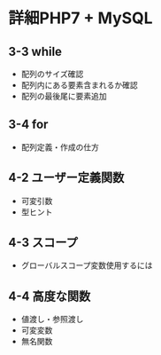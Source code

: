# 詳細PHP7 + MySQL

## 3-3 while

- 配列のサイズ確認
- 配列内にある要素含まれるか確認
- 配列の最後尾に要素追加

## 3-4 for

- 配列定義・作成の仕方

## 4-2 ユーザー定義関数

- 可変引数
- 型ヒント

## 4-3 スコープ

- グローバルスコープ変数使用するには

## 4-4 高度な関数

- 値渡し・参照渡し
- 可変変数
- 無名関数
